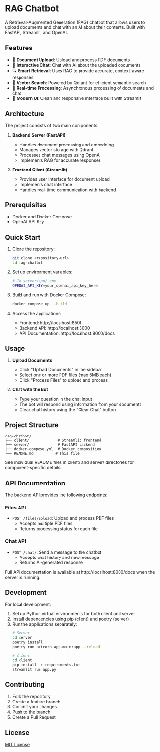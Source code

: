 # RAG Chatbot

A Retrieval-Augmented Generation (RAG) chatbot that allows users to upload documents and chat with an AI about their contents. Built with FastAPI, Streamlit, and OpenAI.

## Features

- 📄 **Document Upload**: Upload and process PDF documents
- 💬 **Interactive Chat**: Chat with AI about the uploaded documents
- 🔍 **Smart Retrieval**: Uses RAG to provide accurate, context-aware responses
- 🎯 **Vector Search**: Powered by Qdrant for efficient semantic search
- 🚀 **Real-time Processing**: Asynchronous processing of documents and chat
- 📱 **Modern UI**: Clean and responsive interface built with Streamlit

## Architecture

The project consists of two main components:

1. **Backend Server (FastAPI)**
   - Handles document processing and embedding
   - Manages vector storage with Qdrant
   - Processes chat messages using OpenAI
   - Implements RAG for accurate responses

2. **Frontend Client (Streamlit)**
   - Provides user interface for document upload
   - Implements chat interface
   - Handles real-time communication with backend

## Prerequisites

- Docker and Docker Compose
- OpenAI API Key

## Quick Start

1. Clone the repository:
   ```bash
   git clone <repository-url>
   cd rag-chatbot
   ```

2. Set up environment variables:
   ```bash
   # In server/app/.env
   OPENAI_API_KEY=your_openai_api_key_here
   ```

3. Build and run with Docker Compose:
   ```bash
   docker compose up --build
   ```

4. Access the applications:
   - Frontend: http://localhost:8501
   - Backend API: http://localhost:8000
   - API Documentation: http://localhost:8000/docs

## Usage

1. **Upload Documents**
   - Click "Upload Documents" in the sidebar
   - Select one or more PDF files (max 5MB each)
   - Click "Process Files" to upload and process

2. **Chat with the Bot**
   - Type your question in the chat input
   - The bot will respond using information from your documents
   - Clear chat history using the "Clear Chat" button

## Project Structure

```
rag-chatbot/
├── client/             # Streamlit frontend
├── server/             # FastAPI backend
├── docker-compose.yml  # Docker composition
└── README.md          # This file
```

See individual README files in client/ and server/ directories for component-specific details.

## API Documentation

The backend API provides the following endpoints:

### Files API
- `POST /files/upload`: Upload and process PDF files
  - Accepts multiple PDF files
  - Returns processing status for each file

### Chat API
- `POST /chat/`: Send a message to the chatbot
  - Accepts chat history and new message
  - Returns AI-generated response

Full API documentation is available at http://localhost:8000/docs when the server is running.

## Development

For local development:

1. Set up Python virtual environments for both client and server
2. Install dependencies using pip (client) and poetry (server)
3. Run the applications separately:
   ```bash
   # Server
   cd server
   poetry install
   poetry run uvicorn app.main:app --reload

   # Client
   cd client
   pip install -r requirements.txt
   streamlit run app.py
   ```

## Contributing

1. Fork the repository
2. Create a feature branch
3. Commit your changes
4. Push to the branch
5. Create a Pull Request

## License

[MIT License](LICENSE)